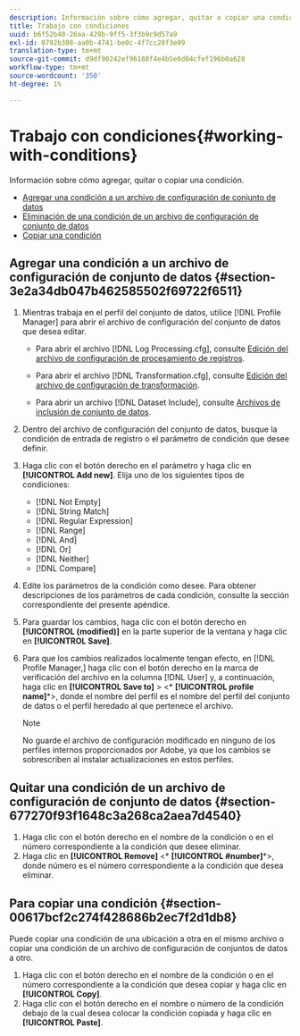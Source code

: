 ```yaml
---
description: Información sobre cómo agregar, quitar o copiar una condición.
title: Trabajo con condiciones
uuid: b6f52b40-26aa-429b-9ff5-3f3b9c9d57a9
exl-id: 0792b308-aa0b-4741-be0c-4f7cc28f3e09
translation-type: tm+mt
source-git-commit: d9df90242ef96188f4e4b5e6d04cfef196b0a628
workflow-type: tm+mt
source-wordcount: '350'
ht-degree: 1%

---
```


# Trabajo con condiciones{#working-with-conditions}

Información sobre cómo agregar, quitar o copiar una condición.

* [Agregar una condición a un archivo de configuración de conjunto de datos](../../../home/c-dataset-const-proc/c-conditions/c-work-cond.md#section-3e2a34db047b462585502f69722f6511)
* [Eliminación de una condición de un archivo de configuración de conjunto de datos](../../../home/c-dataset-const-proc/c-conditions/c-work-cond.md#section-677270f93f1648c3a268ca2aea7d4540)
* [Copiar una condición](../../../home/c-dataset-const-proc/c-conditions/c-work-cond.md#section-00617bcf2c274f428686b2ec7f2d1db8)

## Agregar una condición a un archivo de configuración de conjunto de datos {#section-3e2a34db047b462585502f69722f6511}

1. Mientras trabaja en el perfil del conjunto de datos, utilice [!DNL Profile Manager] para abrir el archivo de configuración del conjunto de datos que desea editar.

   * Para abrir el archivo [!DNL Log Processing.cfg], consulte [Edición del archivo de configuración de procesamiento de registros](../../../home/c-dataset-const-proc/c-log-proc-config-file/t-edit-log-proc-config-file.md#task-6a2fa1b735cb4eefad730f0a3a7858e5).

   * Para abrir el archivo [!DNL Transformation.cfg], consulte [Edición del archivo de configuración de transformación](../../../home/c-dataset-const-proc/c-trans-config-file/t-edit-trans-config-file.md#task-cfef4142c1bf4437a669d1fdc75cabbc).

   * Para abrir un archivo [!DNL Dataset Include], consulte [Archivos de inclusión de conjunto de datos](../../../home/c-dataset-const-proc/c-dataset-inc-files/c-abt-dataset-inc-files.md).

1. Dentro del archivo de configuración del conjunto de datos, busque la condición de entrada de registro o el parámetro de condición que desee definir.
1. Haga clic con el botón derecho en el parámetro y haga clic en **[!UICONTROL Add new]**. Elija uno de los siguientes tipos de condiciones:

   * [!DNL Not Empty]
   * [!DNL String Match]
   * [!DNL Regular Expression]
   * [!DNL Range]
   * [!DNL And]
   * [!DNL Or]
   * [!DNL Neither]
   * [!DNL Compare]

1. Edite los parámetros de la condición como desee. Para obtener descripciones de los parámetros de cada condición, consulte la sección correspondiente del presente apéndice.
1. Para guardar los cambios, haga clic con el botón derecho en **[!UICONTROL (modified)]** en la parte superior de la ventana y haga clic en **[!UICONTROL Save]**.

1. Para que los cambios realizados localmente tengan efecto, en [!DNL Profile Manager,] haga clic con el botón derecho en la marca de verificación del archivo en la columna [!DNL User] y, a continuación, haga clic en **[!UICONTROL Save to]** > &lt;* **[!UICONTROL profile name]***>, donde el nombre del perfil es el nombre del perfil del conjunto de datos o el perfil heredado al que pertenece el archivo.

   >[!NOTE]
   >
   >No guarde el archivo de configuración modificado en ninguno de los perfiles internos proporcionados por Adobe, ya que los cambios se sobrescriben al instalar actualizaciones en estos perfiles.

## Quitar una condición de un archivo de configuración de conjunto de datos {#section-677270f93f1648c3a268ca2aea7d4540}

1. Haga clic con el botón derecho en el nombre de la condición o en el número correspondiente a la condición que desee eliminar.
1. Haga clic en **[!UICONTROL Remove]** &lt;* **[!UICONTROL #number]***>, donde número es el número correspondiente a la condición que desea eliminar.

## Para copiar una condición {#section-00617bcf2c274f428686b2ec7f2d1db8}

Puede copiar una condición de una ubicación a otra en el mismo archivo o copiar una condición de un archivo de configuración de conjuntos de datos a otro.

1. Haga clic con el botón derecho en el nombre de la condición o en el número correspondiente a la condición que desea copiar y haga clic en **[!UICONTROL Copy]**.
1. Haga clic con el botón derecho en el nombre o número de la condición debajo de la cual desea colocar la condición copiada y haga clic en **[!UICONTROL Paste]**.
